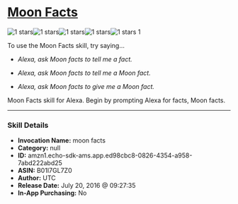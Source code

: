 # [Moon Facts](http://alexa.amazon.com/#skills/amzn1.echo-sdk-ams.app.ed98cbc8-0826-4354-a958-7abd222abd25)
![1 stars](../../images/ic_star_black_18dp_1x.png)![1 stars](../../images/ic_star_border_black_18dp_1x.png)![1 stars](../../images/ic_star_border_black_18dp_1x.png)![1 stars](../../images/ic_star_border_black_18dp_1x.png)![1 stars](../../images/ic_star_border_black_18dp_1x.png) 1

To use the Moon Facts skill, try saying...

* *Alexa, ask Moon facts to tell me a fact.*

* *Alexa, ask Moon facts to tell me a Moon fact.*

* *Alexa, ask Moon facts to give me a Moon fact.*

Moon Facts skill for Alexa. Begin by prompting Alexa for facts, Moon facts.

***

### Skill Details

* **Invocation Name:** moon facts
* **Category:** null
* **ID:** amzn1.echo-sdk-ams.app.ed98cbc8-0826-4354-a958-7abd222abd25
* **ASIN:** B01I7GL7Z0
* **Author:** UTC
* **Release Date:** July 20, 2016 @ 09:27:35
* **In-App Purchasing:** No
